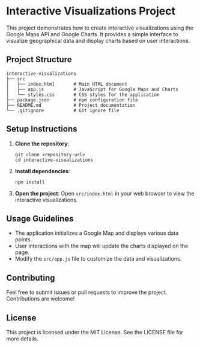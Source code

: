 # Interactive Visualizations Project

This project demonstrates how to create interactive visualizations using the Google Maps API and Google Charts. It provides a simple interface to visualize geographical data and display charts based on user interactions.

## Project Structure

```
interactive-visualizations
├── src
│   ├── index.html       # Main HTML document
│   ├── app.js           # JavaScript for Google Maps and Charts
│   └── styles.css       # CSS styles for the application
├── package.json         # npm configuration file
├── README.md            # Project documentation
└── .gitignore           # Git ignore file
```

## Setup Instructions

1. **Clone the repository**:
   ```
   git clone <repository-url>
   cd interactive-visualizations
   ```

2. **Install dependencies**:
   ```
   npm install
   ```

3. **Open the project**:
   Open `src/index.html` in your web browser to view the interactive visualizations.

## Usage Guidelines

- The application initializes a Google Map and displays various data points.
- User interactions with the map will update the charts displayed on the page.
- Modify the `src/app.js` file to customize the data and visualizations.

## Contributing

Feel free to submit issues or pull requests to improve the project. Contributions are welcome!

## License

This project is licensed under the MIT License. See the LICENSE file for more details.